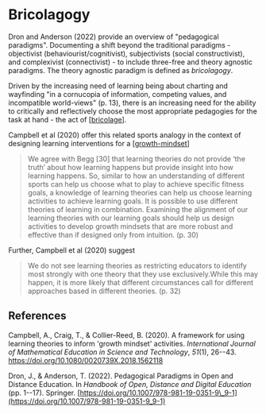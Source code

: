 # Bricolagogy



Dron and Anderson (2022) provide an overview of "pedagogical paradigms". Documenting a shift beyond the traditional paradigms - objectivist (behaviourist/cognitivist), subjectivists (social constructivist), and complexivist (connectivist) - to include three-free and theory agnostic paradigms.  The theory agnostic paradigm is defined as _bricolagogy_.

Driven by the increasing need of learning being about charting and wayfinding "in a cornucopia of information, competing values, and incompatible world-views" (p. 13), there is an increasing need for the ability to critically and reflectively choose the most appropriate pedagogies for the task at hand - the act of [[bricolage]].

Campbell et al (2020) offer this related sports analogy in the context of designing learning interventions for a [[growth-mindset]]

> We agree with Begg [30] that learning theories do not provide ‘the truth’ about how learning happens but provide insight into how learning happens. So, similar to how an understanding of different sports can help us choose what to play to achieve specific fitness goals, a knowledge of learning theories can help us choose learning activities to achieve learning goals. It is possible to use different theories of learning in combination. Examining the alignment of our learning theories with our learning goals should help us design activities to develop growth mindsets that are more robust and effective than if designed only from intuition. (p. 30)

Further, Campbell et al (2020) suggest

> We do not see learning theories as restricting educators to identify most strongly with one theory that they use exclusively.While this may happen, it is more likely that different circumstances call for different approaches based in different theories. (p. 32)


## References

Campbell, A., Craig, T., & Collier-Reed, B. (2020). A framework for using learning theories to inform 'growth mindset' activities. *International Journal of Mathematical Education in Science and Technology*, *51*(1), 26--43. <https://doi.org/10.1080/0020739X.2018.1562118>

Dron, J., & Anderson, T. (2022). Pedagogical Paradigms in Open and Distance Education. In *Handbook of Open, Distance and Digital Education* (pp. 1--17). Springer. [https://doi.org/10.1007/978-981-19-0351-9\_9-1](https://doi.org/10.1007/978-981-19-0351-9_9-1)



[//begin]: # "Autogenerated link references for markdown compatibility"
[bricolage]: bricolage "Bricolage"
[growth-mindset]: ../Teaching/Mathematics/growth-mindset "Growth Mindset"
[//end]: # "Autogenerated link references"
